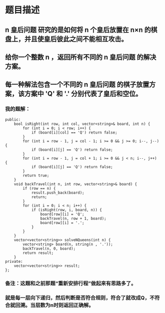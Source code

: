 # 题目描述
## n 皇后问题 研究的是如何将 n 个皇后放置在 n×n 的棋盘上，并且使皇后彼此之间不能相互攻击。
## 给你一个整数 n ，返回所有不同的 n 皇后问题 的解决方案。
## 每一种解法包含一个不同的 n 皇后问题 的棋子放置方案，该方案中 'Q' 和 '.' 分别代表了皇后和空位。
### 我的题解：
```class Solution {
public:
    bool isRight(int row, int col, vector<string>& board, int n) {
        for (int i = 0; i < row; i++) {
            if (board[i][col] == 'Q') return false; 
        }
        for (int i = row - 1, j = col - 1; i >= 0 && j >= 0; i--, j--) {
            if (board[i][j] == 'Q') return false; 
        }
        for (int i = row - 1, j = col + 1; i >= 0 && j < n; i--, j++) {
            if (board[i][j] == 'Q') return false; 
        }
        return true;
    }
    void backTravel(int n, int row, vector<string>& board) {
        if (row == n) {
            result.push_back(board);
            return;
        }
        for (int i = 0; i < n; i++) {
            if (isRight(row, i, board, n)) {
                board[row][i] = 'Q';
                backTravel(n, row + 1, board);
                board[row][i] = '.';
            }
        } 
    }
    vector<vector<string>> solveNQueens(int n) {
        vector<string> board(n, string(n , '.'));
        backTravel(n, 0, board);
        return result;
    }
private:
    vector<vector<string>> result;
};
```
### **备注**：这题和之前那题“重新安排行程”做起来有思路多了。
### 就是每一层向下递归，然后判断是否符合规则，符合了就改成Q，不符合就回溯。当层数为n时则返回正确解。